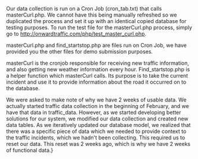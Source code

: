 Our data collection is run on a Cron Job  (cron_tab.txt) that calls masterCurl.php. We cannot have this being manually refreshed so we duplicated the process and set it up with an identical copied database for testing purposes. To run the test file for the masterCurl.php process, simply go to http://onwardtraffic.com/php/test_master_curl.php. 

masterCurl.php and find_startstop.php are files run on Cron Job, we have provided you the other files for demo submission purposes.

masterCurl is the cronjob responsible for receiving new traffic information, and also getting new weather information every hour. Find_startstop.php is a helper function which masterCurl calls. Its purpose is to take the current incident and use it to provide information about the road it occurred on to the database.

We were asked to make note of why we have 2 weeks of usable data. We actually started traffic data collection in the beginning of February, and we have that data in traffic_data. However, as we started developing better solutions for our system, we modified our data collection and created new data tables. As we iteratively updated our database model, we realized that there was a specific piece of data which we needed to provide context to the traffic incidents, which we hadn't been collecting. This required us to reset our data. This reset was 2 weeks ago, which is why we have 2 weeks of functional data.}
